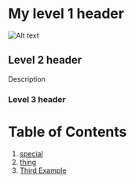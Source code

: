 # My level 1 header

![Alt text](https://www.captiveinternational.com/media/image/shutterstock_1695151366_na_studio.jpg "bulls bears")

## Level 2 header
Description

### Level 3 header

# Table of Contents
1. [special](#my-level-1-header)
2. [thing](#my-level-2-header)
3. [Third Example](#my-level-3-header)
